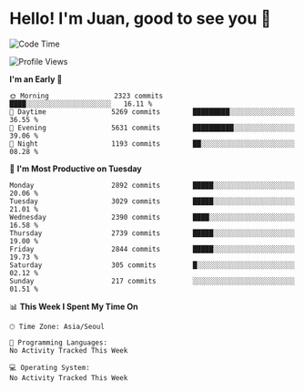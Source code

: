 # Hello! I'm Juan, good to see you 👋

<!--
**Y-k-Y/Y-k-Y** is a ✨ _special_ ✨ repository because its `README.md` (this file) appears on your GitHub profile.

Here are some ideas to get you started:

- 🔭 I’m currently working on ...
- 🌱 I’m currently learning ...
- 👯 I’m looking to collaborate on ...
- 🤔 I’m looking for help with ...
- 💬 Ask me about ...
- 📫 How to reach me: ...
- 😄 Pronouns: ...
- ⚡ Fun fact: ...
-->
<!--
![Profile views](https://gpvc.arturio.dev/Y-k-Y)

[![Omid Nikrah StackOverflow](https://github-readme-stackoverflow.vercel.app/?userID=9517076)](https://stackoverflow.com/users/9517076/i-have-10-fingers)
-->

<!--START_SECTION:waka-->
![Code Time](http://img.shields.io/badge/Code%20Time-1%2C747%20hrs%2040%20mins-blue)

![Profile Views](http://img.shields.io/badge/Profile%20Views-0-blue)

**I'm an Early 🐤** 

```text
🌞 Morning                2323 commits        ████░░░░░░░░░░░░░░░░░░░░░   16.11 % 
🌆 Daytime                5269 commits        █████████░░░░░░░░░░░░░░░░   36.55 % 
🌃 Evening                5631 commits        ██████████░░░░░░░░░░░░░░░   39.06 % 
🌙 Night                  1193 commits        ██░░░░░░░░░░░░░░░░░░░░░░░   08.28 % 
```
📅 **I'm Most Productive on Tuesday** 

```text
Monday                   2892 commits        █████░░░░░░░░░░░░░░░░░░░░   20.06 % 
Tuesday                  3029 commits        █████░░░░░░░░░░░░░░░░░░░░   21.01 % 
Wednesday                2390 commits        ████░░░░░░░░░░░░░░░░░░░░░   16.58 % 
Thursday                 2739 commits        █████░░░░░░░░░░░░░░░░░░░░   19.00 % 
Friday                   2844 commits        █████░░░░░░░░░░░░░░░░░░░░   19.73 % 
Saturday                 305 commits         █░░░░░░░░░░░░░░░░░░░░░░░░   02.12 % 
Sunday                   217 commits         ░░░░░░░░░░░░░░░░░░░░░░░░░   01.51 % 
```


📊 **This Week I Spent My Time On** 

```text
🕑︎ Time Zone: Asia/Seoul

💬 Programming Languages: 
No Activity Tracked This Week

💻 Operating System: 
No Activity Tracked This Week
```


<!--END_SECTION:waka-->
